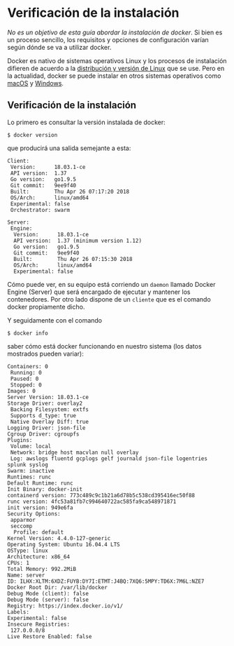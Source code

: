 # Verificación de la instalación

_No es un objetivo de esta guía abordar la instalación de docker_. Si bien es un proceso sencillo, los requisitos y opciones de configuración varían según dónde se va a utilizar docker.

Docker es nativo de sistemas operativos Linux y los procesos de instalación difieren de acuerdo a la [distribución y versión de Linux](https://docs.docker.com/engine/installation/linux/ubuntulinux/) que se use.  Pero en la actualidad, docker se puede instalar en otros sistemas operativos como [macOS](https://docs.docker.com/engine/installation/mac/) y [Windows](https://docs.docker.com/engine/installation/windows/).

## Verificación de la instalación

Lo primero es consultar la versión instalada de docker:

```
$ docker version
```

que producirá una salida semejante a esta:

```
Client:
 Version:      18.03.1-ce
 API version:  1.37
 Go version:   go1.9.5
 Git commit:   9ee9f40
 Built:        Thu Apr 26 07:17:20 2018
 OS/Arch:      linux/amd64
 Experimental: false
 Orchestrator: swarm

Server:
 Engine:
  Version:      18.03.1-ce
  API version:  1.37 (minimum version 1.12)
  Go version:   go1.9.5
  Git commit:   9ee9f40
  Built:        Thu Apr 26 07:15:30 2018
  OS/Arch:      linux/amd64
  Experimental: false
```

Cómo puede ver, en su equipo está corriendo un `daemon` llamado Docker Engine (Server) que será encargado de ejecutar y mantener   los contenedores.  Por otro lado dispone de un `cliente` que es el comando docker propiamente dicho.

Y seguidamente con el comando

```
$ docker info
```

saber cómo está docker funcionando en nuestro sistema (los datos  mostrados pueden variar):

```
Containers: 0
 Running: 0
 Paused: 0
 Stopped: 0
Images: 0
Server Version: 18.03.1-ce
Storage Driver: overlay2
 Backing Filesystem: extfs
 Supports d_type: true
 Native Overlay Diff: true
Logging Driver: json-file
Cgroup Driver: cgroupfs
Plugins:
 Volume: local
 Network: bridge host macvlan null overlay
 Log: awslogs fluentd gcplogs gelf journald json-file logentries splunk syslog
Swarm: inactive
Runtimes: runc
Default Runtime: runc
Init Binary: docker-init
containerd version: 773c489c9c1b21a6d78b5c538cd395416ec50f88
runc version: 4fc53a81fb7c994640722ac585fa9ca548971871
init version: 949e6fa
Security Options:
 apparmor
 seccomp
  Profile: default
Kernel Version: 4.4.0-127-generic
Operating System: Ubuntu 16.04.4 LTS
OSType: linux
Architecture: x86_64
CPUs: 1
Total Memory: 992.2MiB
Name: server
ID: ILHX:XLTM:6XDZ:FUYB:DY7I:ETMT:J4BQ:7XQ6:5MPY:TD6X:7M6L:NZE7
Docker Root Dir: /var/lib/docker
Debug Mode (client): false
Debug Mode (server): false
Registry: https://index.docker.io/v1/
Labels:
Experimental: false
Insecure Registries:
 127.0.0.0/8
Live Restore Enabled: false
```

